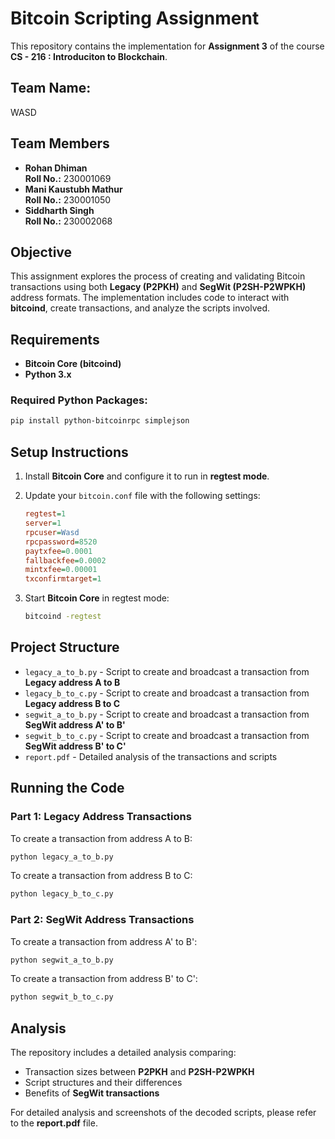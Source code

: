 # Bitcoin Scripting Assignment

This repository contains the implementation for **Assignment 3** of the course **CS - 216 : Introduciton to Blockchain**.

## Team Name: 
WASD

## Team Members
- **Rohan Dhiman**  
  **Roll No.:** 230001069  
- **Mani Kaustubh Mathur**  
  **Roll No.:** 230001050  
- **Siddharth Singh**  
  **Roll No.:** 230002068  

## Objective
This assignment explores the process of creating and validating Bitcoin transactions using both **Legacy (P2PKH)** and **SegWit (P2SH-P2WPKH)** address formats. The implementation includes code to interact with **bitcoind**, create transactions, and analyze the scripts involved.

## Requirements
- **Bitcoin Core (bitcoind)**
- **Python 3.x**

### Required Python Packages:
```bash
pip install python-bitcoinrpc simplejson
```

## Setup Instructions
1. Install **Bitcoin Core** and configure it to run in **regtest mode**.
2. Update your `bitcoin.conf` file with the following settings:

   ```ini
   regtest=1
   server=1
   rpcuser=Wasd
   rpcpassword=8520
   paytxfee=0.0001
   fallbackfee=0.0002
   mintxfee=0.00001
   txconfirmtarget=1
   ```

3. Start **Bitcoin Core** in regtest mode:

   ```bash
   bitcoind -regtest
   ```

## Project Structure
- `legacy_a_to_b.py` - Script to create and broadcast a transaction from **Legacy address A to B**
- `legacy_b_to_c.py` - Script to create and broadcast a transaction from **Legacy address B to C**
- `segwit_a_to_b.py` - Script to create and broadcast a transaction from **SegWit address A' to B'**
- `segwit_b_to_c.py` - Script to create and broadcast a transaction from **SegWit address B' to C'**
- `report.pdf` - Detailed analysis of the transactions and scripts

## Running the Code

### Part 1: Legacy Address Transactions
To create a transaction from address A to B:
```bash
python legacy_a_to_b.py
```

To create a transaction from address B to C:
```bash
python legacy_b_to_c.py
```

### Part 2: SegWit Address Transactions
To create a transaction from address A' to B':
```bash
python segwit_a_to_b.py
```

To create a transaction from address B' to C':
```bash
python segwit_b_to_c.py
```

## Analysis
The repository includes a detailed analysis comparing:
- Transaction sizes between **P2PKH** and **P2SH-P2WPKH**
- Script structures and their differences
- Benefits of **SegWit transactions**

For detailed analysis and screenshots of the decoded scripts, please refer to the **report.pdf** file.

